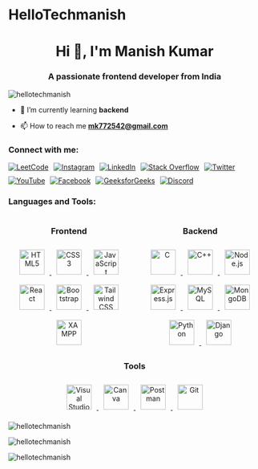 # HelloTechmanish
<h1 align="center">Hi 👋, I'm Manish Kumar</h1>
<h3 align="center">A passionate frontend developer from India</h3>



<p align="left"> <img
        src="https://komarev.com/ghpvc/?username=hellotechmanish&label=Profile%20views&color=0e75b6&style=flat"
        alt="hellotechmanish" /> </p>

- 🌱 I’m currently learning **backend**

- 📫 How to reach me **mk772542@gmail.com**

<h3 align="left">Connect with me:</h3>
<div style="display: flex; flex-wrap: wrap; gap: 10px; align-items: center;">
    <a href="https://leetcode.com/u/kumar_manish70/" target="_blank">
        <img src="https://img.shields.io/badge/LeetCode-%2300C853.svg?logo=leetcode&logoColor=white" alt="LeetCode">
    </a>
    <a href="https://instagram.com/kumar_manish70" target="_blank">
        <img src="https://img.shields.io/badge/Instagram-%23E4405F.svg?logo=Instagram&logoColor=white" alt="Instagram">
    </a>
    <a href="https://linkedin.com/in/kumarmanish70" target="_blank">
        <img src="https://img.shields.io/badge/LinkedIn-%230077B5.svg?logo=linkedin&logoColor=white" alt="LinkedIn">
    </a>
    <a href="https://stackoverflow.com/users/28619726/manish-kumar" target="_blank">
        <img src="https://img.shields.io/badge/StackOverflow-%23F58025.svg?logo=stackoverflow&logoColor=white"
            alt="Stack Overflow">
    </a>
    <a href="https://twitter.com/kumarmanish70" target="_blank">
        <img src="https://img.shields.io/badge/Twitter-%231DA1F2.svg?logo=Twitter&logoColor=white" alt="Twitter">
    </a>
    <a href="https://youtube.com/@techmanish70" target="_blank">
        <img src="https://img.shields.io/badge/YouTube-%23FF0000.svg?logo=YouTube&logoColor=white" alt="YouTube">
    </a>
    <a href="https://facebook.com/kumarmanish70" target="_blank">
        <img src="https://img.shields.io/badge/Facebook-%231877F2.svg?logo=Facebook&logoColor=white" alt="Facebook">
    </a>
    <a href="https://www.geeksforgeeks.org/user/mk772gnzs/" target="_blank">
        <img src="https://img.shields.io/badge/GeeksforGeeks-%2300C853.svg?logo=geeksforgeeks&logoColor=white"
            alt="GeeksforGeeks">
    </a>
    <!-- <a href="https://www.codechef.com/users/kumar_manish70" target="_blank">
        <img src="https://img.shields.io/badge/CodeChef-%2348A9A6.svg?logo=codechef&logoColor=white" alt="CodeChef">
    </a> -->
    <a href="https://discord.com/channels/@me" target="_blank">
        <img src="https://img.shields.io/badge/Discord-%237289DA.svg?logo=discord&logoColor=white" alt="Discord">
    </a>
</div>

<h3 align="left">Languages and Tools:</h3>
<div style="display: flex; justify-content: space-between; flex-wrap: wrap; gap: 20px;">
    <!-- Frontend Section -->
    <div style="flex: 1; text-align: center;">
        <h3>Frontend</h3>
        <div>
            <a href="https://en.wikipedia.org/wiki/HTML5" target="_blank">
                <img style="margin: 10px"
                    src="https://profilinator.rishav.dev/skills-assets/html5-original-wordmark.svg" alt="HTML5"
                    height="50" />
            </a>
            <a href="https://www.w3schools.com/css/" target="_blank">
                <img style="margin: 10px" src="https://profilinator.rishav.dev/skills-assets/css3-original-wordmark.svg"
                    alt="CSS3" height="50" />
            </a>
            <a href="https://www.javascript.com/" target="_blank">
                <img style="margin: 10px" src="https://profilinator.rishav.dev/skills-assets/javascript-original.svg"
                    alt="JavaScript" height="50" />
            </a>
            <a href="https://reactjs.org/" target="_blank">
                <img style="margin: 10px"
                    src="https://profilinator.rishav.dev/skills-assets/react-original-wordmark.svg" alt="React"
                    height="50" />
            </a>
            <a href="https://getbootstrap.com/docs/3.4/javascript/" target="_blank">
                <img style="margin: 10px" src="https://profilinator.rishav.dev/skills-assets/bootstrap-plain.svg"
                    alt="Bootstrap" height="50" />
            </a>
            <a href="https://www.tailwindcss.com/" target="_blank">
                <img style="margin: 10px" src="https://profilinator.rishav.dev/skills-assets/tailwindcss.svg"
                    alt="Tailwind CSS" height="50" />
            </a>
            <a href="https://www.apachefriends.org/" target="_blank">
                <img style="margin: 10px" src="https://profilinator.rishav.dev/skills-assets/xampp.png" alt="XAMPP"
                    height="50" />
            </a>
        </div>
    </div>
    <!-- Backend Section -->
    <div style="flex: 1; text-align: center;">
        <h3>Backend</h3>
        <div>
            <a href="https://en.wikipedia.org/wiki/C_(programming_language)" target="_blank">
                <img style="margin: 10px" src="https://profilinator.rishav.dev/skills-assets/c-original.svg" alt="C"
                    height="50" />
            </a>
            <a href="https://www.cplusplus.com/" target="_blank">
                <img style="margin: 10px" src="https://profilinator.rishav.dev/skills-assets/cplusplus-original.svg"
                    alt="C++" height="50" />
            </a>
            <a href="https://nodejs.org/" target="_blank">
                <img style="margin: 10px" src="https://www.svgrepo.com/show/439238/nodejs.svg" alt="Node.js"
                    height="50" />
            </a>
            <a href="https://expressjs.com/" target="_blank">
                <img style="margin: 10px" src="https://img.icons8.com/?size=100&id=PZQVBAxaueDJ&format=png&color=000000"
                    alt="Express.js" height="50" />
            </a>
                <a href="https://www.mysql.com/" target="_blank">
               <img style="margin: 10px" src="https://profilinator.rishav.dev/skills-assets/mysql-original-wordmark.svg" alt="MySQL" height="50" />
                </a>
            <a href="https://www.mongodb.com/" target="_blank">
                <img style="margin: 10px"
                    src="https://profilinator.rishav.dev/skills-assets/mongodb-original-wordmark.svg" alt="MongoDB"height="50" />
               </a>
            <a href="https://www.python.org/" target="_blank">
                <img style="margin: 10px" src="https://profilinator.rishav.dev/skills-assets/python-original.svg"
                    alt="Python" height="50" />
            </a>
            <a href="https://www.djangoproject.com/" target="_blank">
                <img style="margin: 10px" src="https://profilinator.rishav.dev/skills-assets/django-original.svg"
                    alt="Django" height="50" />
            </a>
        </div>
    </div>
</div>
<!-- Tools Section -->
<div style="flex: 1; text-align: center;">
    <h3>Tools</h3>
    <div>
        <a href="https://www.visualstudio.com/" target="_blank">
            <img style="margin: 10px" src="https://img.icons8.com/?size=100&id=9OGIyU8hrxW5&format=png&color=000000"
                alt="Visual Studio" height="50" />
        </a>
        <!-- <a href="https://www.docker.com/" target="_blank">
            <img style="margin: 10px" src="https://profilinator.rishav.dev/skills-assets/docker-original-wordmark.svg"
                alt="Docker" height="50" />
        </a> -->
        <a href="https://www.canva.com/" target="_blank">
            <img style="margin: 10px" src="https://img.icons8.com/?size=100&id=iWw83PVcBpLw&format=png&color=000000"
                alt="Canva" height="50" />
        </a>
        <a href="https://www.postman.com/" target="_blank">
            <img style="margin: 10px" src="https://www.svgrepo.com/show/354202/postman-icon.svg" alt="Postman"
                height="50" />
        </a>
        <a href="https://git-scm.com/" target="_blank">
            <img style="margin: 10px" src="https://profilinator.rishav.dev/skills-assets/git-scm-icon.svg" alt="Git"
                height="50" />
        </a>
    </div>
</div>
</div>


<p><img align="center"
        src="https://github-readme-stats.vercel.app/api?username=hellotechmanish&show_icons=true&locale=en"
        alt="hellotechmanish" /></p>

<p><img align="center"
        src="https://github-readme-stats.vercel.app/api/top-langs?username=hellotechmanish&show_icons=true&locale=en&layout=compact"
        alt="hellotechmanish" /></p>



<p><img align="center" src="https://github-readme-streak-stats.herokuapp.com/?user=hellotechmanish&"
        alt="hellotechmanish" /></p>
